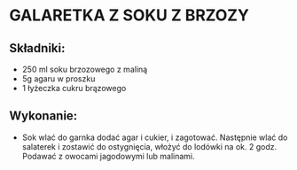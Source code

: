 # GALARETKA Z SOKU Z BRZOZY
## Składniki:
* 250 ml soku brzozowego z maliną
* 5g agaru w proszku
* 1 łyżeczka cukru brązowego
## Wykonanie:
* Sok wlać do garnka dodać agar i cukier, i zagotować. Następnie wlać do salaterek i zostawić do ostygnięcia, włożyć do lodówki na ok. 2 godz. Podawać z owocami jagodowymi lub malinami.